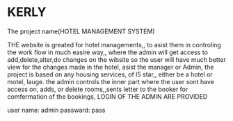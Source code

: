 # KERLY
 The project name(HOTEL MANAGEMENT SYSTEM)

THE website is greated for hotel managements,, to asist them in controling the work flow in much easire way,, where the admin will get access to add,delete,alter,do changes
on the wibsite so the user will have much better view for the changes made in the hotel, asist the manager or Admin, the project is based on any housing services, of l5 star,, either be a hotel or motel, lauge.
 the admin controls the inner part where the user sont have access on, adds, or delete rooms,,sents letter to the booker for comfermation of the bookings, LOGIN OF THE
 ADMIN ARE PROVIDED

user name: admin
passward: pass
